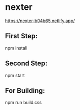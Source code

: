 # nexter
https://nexter-b04b65.netlify.app/

## First Step:
npm install

## Second Step:
npm start

## For Building:
npm run build:css
